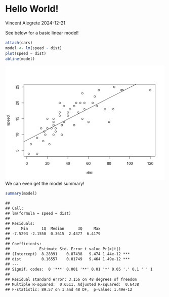 Hello World!
================
Vincent Alegrete
2024-12-21

See below for a basic linear model!

``` r
attach(cars)
model <- lm(speed ~ dist)
plot(speed ~ dist)
abline(model)
```

![](HelloWorld_files/figure-gfm/unnamed-chunk-1-1.png)<!-- --> We can
even get the model summary!

``` r
summary(model)
```

    ## 
    ## Call:
    ## lm(formula = speed ~ dist)
    ## 
    ## Residuals:
    ##     Min      1Q  Median      3Q     Max 
    ## -7.5293 -2.1550  0.3615  2.4377  6.4179 
    ## 
    ## Coefficients:
    ##             Estimate Std. Error t value Pr(>|t|)    
    ## (Intercept)  8.28391    0.87438   9.474 1.44e-12 ***
    ## dist         0.16557    0.01749   9.464 1.49e-12 ***
    ## ---
    ## Signif. codes:  0 '***' 0.001 '**' 0.01 '*' 0.05 '.' 0.1 ' ' 1
    ## 
    ## Residual standard error: 3.156 on 48 degrees of freedom
    ## Multiple R-squared:  0.6511, Adjusted R-squared:  0.6438 
    ## F-statistic: 89.57 on 1 and 48 DF,  p-value: 1.49e-12
